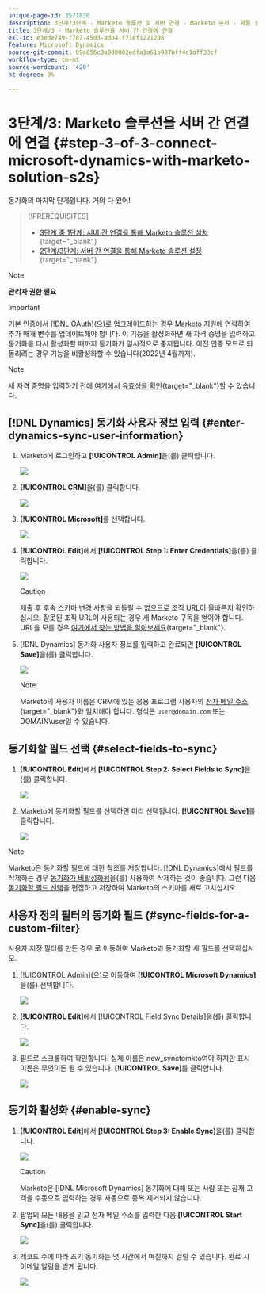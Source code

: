 ```yaml
---
unique-page-id: 3571830
description: 3단계/3단계 - Marketo 솔루션 및 서버 연결 - Marketo 문서 - 제품 설명서
title: 3단계/3 - Marketo 솔루션을 서버 간 연결에 연결
exl-id: e3ede749-f787-45d3-adb4-f71ef1221208
feature: Microsoft Dynamics
source-git-commit: 09a656c3a0d0002edfa1a61b987bff4c1dff33cf
workflow-type: tm+mt
source-wordcount: '420'
ht-degree: 0%

---
```


# 3단계/3: Marketo 솔루션을 서버 간 연결에 연결 {#step-3-of-3-connect-microsoft-dynamics-with-marketo-solution-s2s}

동기화의 마지막 단계입니다. 거의 다 왔어!

>[!PREREQUISITES]
>
>* [3단계 중 1단계: 서버 간 연결을 통해 Marketo 솔루션 설치](/help/marketo/product-docs/crm-sync/microsoft-dynamics-sync/sync-setup/microsoft-dynamics-365-with-s2s-connection/step-1-of-3-install.md){target="_blank"}
>* [2단계/3단계: 서버 간 연결을 통해 Marketo 솔루션 설정](/help/marketo/product-docs/crm-sync/microsoft-dynamics-sync/sync-setup/microsoft-dynamics-365-with-s2s-connection/step-2-of-3-set-up.md){target="_blank"}

>[!NOTE]
>
>**관리자 권한 필요**

>[!IMPORTANT]
>
>기본 인증에서 [!DNL OAuth]&#x200B;(으)로 업그레이드하는 경우 [Marketo 지원](https://nation.marketo.com/t5/support/ct-p/Support)에 연락하여 추가 매개 변수를 업데이트해야 합니다. 이 기능을 활성화하면 새 자격 증명을 입력하고 동기화를 다시 활성화할 때까지 동기화가 일시적으로 중지됩니다. 이전 인증 모드로 되돌리려는 경우 기능을 비활성화할 수 있습니다(2022년 4월까지).

>[!NOTE]
>
>새 자격 증명을 입력하기 전에 [여기에서 유효성을 확인](/help/marketo/product-docs/crm-sync/microsoft-dynamics-sync/sync-setup/validate-microsoft-dynamics-sync.md){target="_blank"}할 수 있습니다.

## [!DNL Dynamics] 동기화 사용자 정보 입력 {#enter-dynamics-sync-user-information}

1. Marketo에 로그인하고 **[!UICONTROL Admin]**&#x200B;을(를) 클릭합니다.

   ![](assets/login-admin.png)

1. **[!UICONTROL CRM]**&#x200B;을(를) 클릭합니다.

   ![](assets/image2015-3-16-9-3a47-3a34.png)

1. **[!UICONTROL Microsoft]**&#x200B;를 선택합니다.

   ![](assets/image2015-3-16-9-3a50-3a6.png)

1. **[!UICONTROL Edit]**&#x200B;에서 **[!UICONTROL Step 1: Enter Credentials]**&#x200B;을(를) 클릭합니다.

   ![](assets/image2015-3-16-9-3a48-3a43.png)

   >[!CAUTION]
   >
   >제출 후 후속 스키마 변경 사항을 되돌릴 수 없으므로 조직 URL이 올바른지 확인하십시오. 잘못된 조직 URL이 사용되는 경우 새 Marketo 구독을 얻어야 합니다. URL을 모를 경우 [여기에서 찾는 방법을 알아보세요](/help/marketo/product-docs/crm-sync/microsoft-dynamics-sync/sync-setup/view-the-organization-service-url.md){target="_blank"}.

1. [!DNL Dynamics] 동기화 사용자 정보를 입력하고 완료되면 **[!UICONTROL Save]**&#x200B;을(를) 클릭합니다.

   ![](assets/step-3-of-3-connect-s2s-5.png)

   >[!NOTE]
   >
   >Marketo의 사용자 이름은 CRM에 있는 응용 프로그램 사용자의 [전자 메일 주소](https://docs.microsoft.com/en-us/power-platform/admin/manage-application-users#view-or-edit-the-details-of-an-application-user){target="_blank"}와 일치해야 합니다. 형식은 `user@domain.com` 또는 DOMAIN\user일 수 있습니다.

## 동기화할 필드 선택 {#select-fields-to-sync}

1. **[!UICONTROL Edit]**&#x200B;에서 **[!UICONTROL Step 2: Select Fields to Sync]**&#x200B;을(를) 클릭합니다.

   ![](assets/image2015-3-16-9-3a51-3a28.png)

1. Marketo에 동기화할 필드를 선택하면 미리 선택됩니다. **[!UICONTROL Save]**&#x200B;를 클릭합니다.

   ![](assets/image2016-8-25-15-3a6-3a11.png)

>[!NOTE]
>
>Marketo은 동기화할 필드에 대한 참조를 저장합니다. [!DNL Dynamics]에서 필드를 삭제하는 경우 [동기화가 비활성화됨](/help/marketo/product-docs/crm-sync/salesforce-sync/enable-disable-the-salesforce-sync.md)을(를) 사용하여 삭제하는 것이 좋습니다. 그런 다음 [동기화할 필드 선택](/help/marketo/product-docs/crm-sync/microsoft-dynamics-sync/microsoft-dynamics-sync-details/microsoft-dynamics-sync-field-sync/editing-fields-to-sync-before-deleting-them-in-dynamics.md)을 편집하고 저장하여 Marketo의 스키마를 새로 고치십시오.

## 사용자 정의 필터의 동기화 필드 {#sync-fields-for-a-custom-filter}

사용자 지정 필터를 만든 경우 로 이동하여 Marketo과 동기화할 새 필드를 선택하십시오.

1. [!UICONTROL Admin]&#x200B;(으)로 이동하여 **[!UICONTROL Microsoft Dynamics]**&#x200B;을(를) 선택합니다.

   ![](assets/image2015-10-9-9-3a50-3a9.png)

1. **[!UICONTROL Edit]**&#x200B;에서 [!UICONTROL Field Sync Details]을(를) 클릭합니다.

   ![](assets/image2015-10-9-9-3a52-3a23.png)

1. 필드로 스크롤하여 확인합니다. 실제 이름은 new_synctomkto여야 하지만 표시 이름은 무엇이든 될 수 있습니다. **[!UICONTROL Save]**&#x200B;를 클릭합니다.

   ![](assets/image2016-8-25-15-3a7-3a35.png)

## 동기화 활성화 {#enable-sync}

1. **[!UICONTROL Edit]**&#x200B;에서 **[!UICONTROL Step 3: Enable Sync]**&#x200B;을(를) 클릭합니다.

   ![](assets/image2015-3-16-9-3a52-3a2.png)

   >[!CAUTION]
   >
   >Marketo은 [!DNL Microsoft Dynamics] 동기화에 대해 또는 사람 또는 잠재 고객을 수동으로 입력하는 경우 자동으로 중복 제거되지 않습니다.

1. 팝업의 모든 내용을 읽고 전자 메일 주소를 입력한 다음 **[!UICONTROL Start Sync]**&#x200B;을(를) 클릭합니다.

   ![](assets/image2015-3-16-9-3a55-3a10.png)

1. 레코드 수에 따라 초기 동기화는 몇 시간에서 며칠까지 걸릴 수 있습니다. 완료 시 이메일 알림을 받게 됩니다.

   ![](assets/image2015-3-16-9-3a59-3a51.png)

